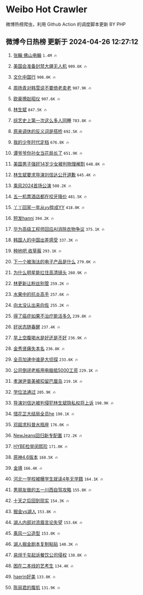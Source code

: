 # Weibo Hot Crawler 



微博热榜爬虫，利用 Github Action 的调度脚本更新 BY PHP 


## 微博今日热榜 更新于 2024-04-26 12:27:12 
1. [张翰 佛山电翰](https://s.weibo.com/weibo?q=%E5%BC%A0%E7%BF%B0%20%E4%BD%9B%E5%B1%B1%E7%94%B5%E7%BF%B0&t=31&band_rank=1&Refer=top) `1.4M 🔥` 

1. [美国会准备封禁大疆无人机](https://s.weibo.com/weibo?q=%23%E7%BE%8E%E5%9B%BD%E4%BC%9A%E5%87%86%E5%A4%87%E5%B0%81%E7%A6%81%E5%A4%A7%E7%96%86%E6%97%A0%E4%BA%BA%E6%9C%BA%23&t=31&band_rank=2&Refer=top) `909.6K 🔥` 

1. [文化中国行](https://s.weibo.com/weibo?q=%23%E6%96%87%E5%8C%96%E4%B8%AD%E5%9B%BD%E8%A1%8C%23&t=31&band_rank=3&Refer=top) `908.0K 🔥` 

1. [周扬青对韩雪说不要倚老卖老](https://s.weibo.com/weibo?q=%23%E5%91%A8%E6%89%AC%E9%9D%92%E5%AF%B9%E9%9F%A9%E9%9B%AA%E8%AF%B4%E4%B8%8D%E8%A6%81%E5%80%9A%E8%80%81%E5%8D%96%E8%80%81%23&t=31&band_rank=4&Refer=top) `907.9K 🔥` 

1. [欧豪撩赵昭仪](https://s.weibo.com/weibo?q=%23%E6%AC%A7%E8%B1%AA%E6%92%A9%E8%B5%B5%E6%98%AD%E4%BB%AA%23&t=31&band_rank=5&Refer=top) `907.6K 🔥` 

1. [林生斌](https://s.weibo.com/weibo?q=%E6%9E%97%E7%94%9F%E6%96%8C&t=31&band_rank=6&Refer=top) `847.5K 🔥` 

1. [综艺史上第一次这么多人同睡](https://s.weibo.com/weibo?q=%23%E7%BB%BC%E8%89%BA%E5%8F%B2%E4%B8%8A%E7%AC%AC%E4%B8%80%E6%AC%A1%E8%BF%99%E4%B9%88%E5%A4%9A%E4%BA%BA%E5%90%8C%E7%9D%A1%23&t=31&band_rank=7&Refer=top) `783.8K 🔥` 

1. [原来调休的反义词是搭桥](https://s.weibo.com/weibo?q=%23%E5%8E%9F%E6%9D%A5%E8%B0%83%E4%BC%91%E7%9A%84%E5%8F%8D%E4%B9%89%E8%AF%8D%E6%98%AF%E6%90%AD%E6%A1%A5%23&t=31&band_rank=8&Refer=top) `692.5K 🔥` 

1. [我的少年时代定档](https://s.weibo.com/weibo?q=%E6%88%91%E7%9A%84%E5%B0%91%E5%B9%B4%E6%97%B6%E4%BB%A3%E5%AE%9A%E6%A1%A3&t=31&band_rank=9&Refer=top) `676.8K 🔥` 

1. [谭爷爷你孙女当花局长了](https://s.weibo.com/weibo?q=%23%E8%B0%AD%E7%88%B7%E7%88%B7%E4%BD%A0%E5%AD%99%E5%A5%B3%E5%BD%93%E8%8A%B1%E5%B1%80%E9%95%BF%E4%BA%86%23&t=31&band_rank=10&Refer=top) `651.9K 🔥` 

1. [美国男子强奸14岁少女被判物理阉割](https://s.weibo.com/weibo?q=%23%E7%BE%8E%E5%9B%BD%E7%94%B7%E5%AD%90%E5%BC%BA%E5%A5%B814%E5%B2%81%E5%B0%91%E5%A5%B3%E8%A2%AB%E5%88%A4%E7%89%A9%E7%90%86%E9%98%89%E5%89%B2%23&t=31&band_rank=11&Refer=top) `648.8K 🔥` 

1. [林生斌要求导演刘信达公开道歉](https://s.weibo.com/weibo?q=%23%E6%9E%97%E7%94%9F%E6%96%8C%E8%A6%81%E6%B1%82%E5%AF%BC%E6%BC%94%E5%88%98%E4%BF%A1%E8%BE%BE%E5%85%AC%E5%BC%80%E9%81%93%E6%AD%89%23&t=31&band_rank=12&Refer=top) `645.4K 🔥` 

1. [乘风2024首场公演](https://s.weibo.com/weibo?q=%23%E4%B9%98%E9%A3%8E2024%E9%A6%96%E5%9C%BA%E5%85%AC%E6%BC%94%23&t=31&band_rank=13&Refer=top) `508.2K 🔥` 

1. [五一机票酒店都在咬牙降价](https://s.weibo.com/weibo?q=%23%E4%BA%94%E4%B8%80%E6%9C%BA%E7%A5%A8%E9%85%92%E5%BA%97%E9%83%BD%E5%9C%A8%E5%92%AC%E7%89%99%E9%99%8D%E4%BB%B7%23&t=31&band_rank=14&Refer=top) `481.5K 🔥` 

1. [丫丫回家一年从yy胖成YY](https://s.weibo.com/weibo?q=%23%E4%B8%AB%E4%B8%AB%E5%9B%9E%E5%AE%B6%E4%B8%80%E5%B9%B4%E4%BB%8Eyy%E8%83%96%E6%88%90YY%23&t=31&band_rank=15&Refer=top) `418.0K 🔥` 

1. [短发hanni](https://s.weibo.com/weibo?q=%E7%9F%AD%E5%8F%91hanni&t=31&band_rank=16&Refer=top) `394.2K 🔥` 

1. [华为高级工程师回应AI消除衣物争议](https://s.weibo.com/weibo?q=%23%E5%8D%8E%E4%B8%BA%E9%AB%98%E7%BA%A7%E5%B7%A5%E7%A8%8B%E5%B8%88%E5%9B%9E%E5%BA%94AI%E6%B6%88%E9%99%A4%E8%A1%A3%E7%89%A9%E4%BA%89%E8%AE%AE%23&t=31&band_rank=17&Refer=top) `375.1K 🔥` 

1. [韩国人的中国出差感受](https://s.weibo.com/weibo?q=%E9%9F%A9%E5%9B%BD%E4%BA%BA%E7%9A%84%E4%B8%AD%E5%9B%BD%E5%87%BA%E5%B7%AE%E6%84%9F%E5%8F%97&t=31&band_rank=18&Refer=top) `337.3K 🔥` 

1. [种地吧 收草莓](https://s.weibo.com/weibo?q=%E7%A7%8D%E5%9C%B0%E5%90%A7%20%E6%94%B6%E8%8D%89%E8%8E%93&t=31&band_rank=19&Refer=top) `293.1K 🔥` 

1. [下一个被淘汰的电子产品是什么](https://s.weibo.com/weibo?q=%23%E4%B8%8B%E4%B8%80%E4%B8%AA%E8%A2%AB%E6%B7%98%E6%B1%B0%E7%9A%84%E7%94%B5%E5%AD%90%E4%BA%A7%E5%93%81%E6%98%AF%E4%BB%80%E4%B9%88%23&t=31&band_rank=20&Refer=top) `279.0K 🔥` 

1. [为什么明星能扛住高清镜头](https://s.weibo.com/weibo?q=%23%E4%B8%BA%E4%BB%80%E4%B9%88%E6%98%8E%E6%98%9F%E8%83%BD%E6%89%9B%E4%BD%8F%E9%AB%98%E6%B8%85%E9%95%9C%E5%A4%B4%23&t=31&band_rank=21&Refer=top) `260.9K 🔥` 

1. [林更新让粉丝别管](https://s.weibo.com/weibo?q=%23%E6%9E%97%E6%9B%B4%E6%96%B0%E8%AE%A9%E7%B2%89%E4%B8%9D%E5%88%AB%E7%AE%A1%23&t=31&band_rank=22&Refer=top) `259.2K 🔥` 

1. [水果中的抗炎高手](https://s.weibo.com/weibo?q=%23%E6%B0%B4%E6%9E%9C%E4%B8%AD%E7%9A%84%E6%8A%97%E7%82%8E%E9%AB%98%E6%89%8B%23&t=31&band_rank=23&Refer=top) `257.6K 🔥` 

1. [向太没认出来向佐](https://s.weibo.com/weibo?q=%23%E5%90%91%E5%A4%AA%E6%B2%A1%E8%AE%A4%E5%87%BA%E6%9D%A5%E5%90%91%E4%BD%90%23&t=31&band_rank=24&Refer=top) `255.2K 🔥` 

1. [得了癌症如果不治疗能活多久](https://s.weibo.com/weibo?q=%23%E5%BE%97%E4%BA%86%E7%99%8C%E7%97%87%E5%A6%82%E6%9E%9C%E4%B8%8D%E6%B2%BB%E7%96%97%E8%83%BD%E6%B4%BB%E5%A4%9A%E4%B9%85%23&t=31&band_rank=25&Refer=top) `239.8K 🔥` 

1. [好状态随春醒](https://s.weibo.com/weibo?q=%23%E5%A5%BD%E7%8A%B6%E6%80%81%E9%9A%8F%E6%98%A5%E9%86%92%23&t=31&band_rank=26&Refer=top) `237.4K 🔥` 

1. [早上空腹喝水是好还是不好](https://s.weibo.com/weibo?q=%23%E6%97%A9%E4%B8%8A%E7%A9%BA%E8%85%B9%E5%96%9D%E6%B0%B4%E6%98%AF%E5%A5%BD%E8%BF%98%E6%98%AF%E4%B8%8D%E5%A5%BD%23&t=31&band_rank=27&Refer=top) `236.9K 🔥` 

1. [金秀贤痛失本名](https://s.weibo.com/weibo?q=%23%E9%87%91%E7%A7%80%E8%B4%A4%E7%97%9B%E5%A4%B1%E6%9C%AC%E5%90%8D%23&t=31&band_rank=28&Refer=top) `236.8K 🔥` 

1. [全员加速中谁是大侦探](https://s.weibo.com/weibo?q=%23%E5%85%A8%E5%91%98%E5%8A%A0%E9%80%9F%E4%B8%AD%E8%B0%81%E6%98%AF%E5%A4%A7%E4%BE%A6%E6%8E%A2%23&t=31&band_rank=29&Refer=top) `233.6K 🔥` 

1. [公司倒闭老板用电脑抵5000工资](https://s.weibo.com/weibo?q=%23%E5%85%AC%E5%8F%B8%E5%80%92%E9%97%AD%E8%80%81%E6%9D%BF%E7%94%A8%E7%94%B5%E8%84%91%E6%8A%B55000%E5%B7%A5%E8%B5%84%23&t=31&band_rank=30&Refer=top) `229.1K 🔥` 

1. [孝渊尹普美被扣留巴厘岛](https://s.weibo.com/weibo?q=%23%E5%AD%9D%E6%B8%8A%E5%B0%B9%E6%99%AE%E7%BE%8E%E8%A2%AB%E6%89%A3%E7%95%99%E5%B7%B4%E5%8E%98%E5%B2%9B%23&t=31&band_rank=31&Refer=top) `219.1K 🔥` 

1. [学位法通过](https://s.weibo.com/weibo?q=%23%E5%AD%A6%E4%BD%8D%E6%B3%95%E9%80%9A%E8%BF%87%23&t=31&band_rank=32&Refer=top) `205.9K 🔥` 

1. [导演刘信达被判侵犯林生斌隐私权将上诉](https://s.weibo.com/weibo?q=%23%E5%AF%BC%E6%BC%94%E5%88%98%E4%BF%A1%E8%BE%BE%E8%A2%AB%E5%88%A4%E4%BE%B5%E7%8A%AF%E6%9E%97%E7%94%9F%E6%96%8C%E9%9A%90%E7%A7%81%E6%9D%83%E5%B0%86%E4%B8%8A%E8%AF%89%23&t=31&band_rank=33&Refer=top) `198.9K 🔥` 

1. [惜花芷大结局全员he](https://s.weibo.com/weibo?q=%23%E6%83%9C%E8%8A%B1%E8%8A%B7%E5%A4%A7%E7%BB%93%E5%B1%80%E5%85%A8%E5%91%98he%23&t=31&band_rank=34&Refer=top) `190.1K 🔥` 

1. [邓超求科普水瓶座](https://s.weibo.com/weibo?q=%23%E9%82%93%E8%B6%85%E6%B1%82%E7%A7%91%E6%99%AE%E6%B0%B4%E7%93%B6%E5%BA%A7%23&t=31&band_rank=35&Refer=top) `176.0K 🔥` 

1. [NewJeans回归新专配置](https://s.weibo.com/weibo?q=%23NewJeans%E5%9B%9E%E5%BD%92%E6%96%B0%E4%B8%93%E9%85%8D%E7%BD%AE%23&t=31&band_rank=36&Refer=top) `172.2K 🔥` 

1. [HYBE检举闵熙珍](https://s.weibo.com/weibo?q=%23HYBE%E6%A3%80%E4%B8%BE%E9%97%B5%E7%86%99%E7%8F%8D%23&t=31&band_rank=37&Refer=top) `171.0K 🔥` 

1. [原神4.6版本](https://s.weibo.com/weibo?q=%23%E5%8E%9F%E7%A5%9E4.6%E7%89%88%E6%9C%AC%23&t=31&band_rank=38&Refer=top) `168.5K 🔥` 

1. [金靖](https://s.weibo.com/weibo?q=%E9%87%91%E9%9D%96&t=31&band_rank=39&Refer=top) `166.4K 🔥` 

1. [河北一学校被曝学生就读4年无学籍](https://s.weibo.com/weibo?q=%23%E6%B2%B3%E5%8C%97%E4%B8%80%E5%AD%A6%E6%A0%A1%E8%A2%AB%E6%9B%9D%E5%AD%A6%E7%94%9F%E5%B0%B1%E8%AF%BB4%E5%B9%B4%E6%97%A0%E5%AD%A6%E7%B1%8D%23&t=31&band_rank=40&Refer=top) `164.1K 🔥` 

1. [男朋友做的五一川西自驾攻略](https://s.weibo.com/weibo?q=%23%E7%94%B7%E6%9C%8B%E5%8F%8B%E5%81%9A%E7%9A%84%E4%BA%94%E4%B8%80%E5%B7%9D%E8%A5%BF%E8%87%AA%E9%A9%BE%E6%94%BB%E7%95%A5%23&t=31&band_rank=41&Refer=top) `155.8K 🔥` 

1. [十天之后回到现实](https://s.weibo.com/weibo?q=%E5%8D%81%E5%A4%A9%E4%B9%8B%E5%90%8E%E5%9B%9E%E5%88%B0%E7%8E%B0%E5%AE%9E&t=31&band_rank=42&Refer=top) `154.3K 🔥` 

1. [掘金vs湖人](https://s.weibo.com/weibo?q=%23%E6%8E%98%E9%87%91vs%E6%B9%96%E4%BA%BA%23&t=31&band_rank=43&Refer=top) `153.8K 🔥` 

1. [湖人内部对浓眉言论失望](https://s.weibo.com/weibo?q=%23%E6%B9%96%E4%BA%BA%E5%86%85%E9%83%A8%E5%AF%B9%E6%B5%93%E7%9C%89%E8%A8%80%E8%AE%BA%E5%A4%B1%E6%9C%9B%23&t=31&band_rank=44&Refer=top) `153.6K 🔥` 

1. [乘风一公造型](https://s.weibo.com/weibo?q=%E4%B9%98%E9%A3%8E%E4%B8%80%E5%85%AC%E9%80%A0%E5%9E%8B&t=31&band_rank=45&Refer=top) `153.0K 🔥` 

1. [湖人掘金剧本复制粘贴](https://s.weibo.com/weibo?q=%23%E6%B9%96%E4%BA%BA%E6%8E%98%E9%87%91%E5%89%A7%E6%9C%AC%E5%A4%8D%E5%88%B6%E7%B2%98%E8%B4%B4%23&t=31&band_rank=46&Refer=top) `140.3K 🔥` 

1. [易烊千玺起诉餐饮公司侵权](https://s.weibo.com/weibo?q=%23%E6%98%93%E7%83%8A%E5%8D%83%E7%8E%BA%E8%B5%B7%E8%AF%89%E9%A4%90%E9%A5%AE%E5%85%AC%E5%8F%B8%E4%BE%B5%E6%9D%83%23&t=31&band_rank=47&Refer=top) `138.8K 🔥` 

1. [困在二本线的艺考生](https://s.weibo.com/weibo?q=%23%E5%9B%B0%E5%9C%A8%E4%BA%8C%E6%9C%AC%E7%BA%BF%E7%9A%84%E8%89%BA%E8%80%83%E7%94%9F%23&t=31&band_rank=48&Refer=top) `134.4K 🔥` 

1. [haerin好美](https://s.weibo.com/weibo?q=haerin%E5%A5%BD%E7%BE%8E&t=31&band_rank=49&Refer=top) `133.0K 🔥` 

1. [陈丽君的腹肌](https://s.weibo.com/weibo?q=%23%E9%99%88%E4%B8%BD%E5%90%9B%E7%9A%84%E8%85%B9%E8%82%8C%23&t=31&band_rank=50&Refer=top) `131.9K 🔥` 

